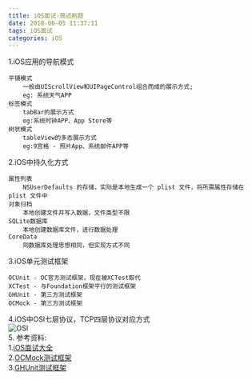 ```yaml
---
title: iOS面试-简述刷题
date: 2018-06-05 11:37:11
tags: iOS面试
categories: iOS
---
```


1.iOS应用的导航模式
	
	平铺模式
		一般由UIScrollView和UIPageControl组合而成的展示方式;
		eg: 系统天气APP		
	标签模式
		tabBar的展示方式
		eg:系统时钟APP、App Store等
	树状模式
		tableView的多态展示方式
		eg:9宫格 - 照片App、系统邮件APP等
2.iOS中持久化方式

	属性列表
		NSUserDefaults 的存储，实际是本地生成一个 plist 文件，将所需属性存储在 plist 文件中
	对象归档
		本地创建文件并写入数据，文件类型不限
	SQLite数据库
		本地创建数据库文件，进行数据处理
	CoreData	
		同数据库处理思想相同，但实现方式不同
3.iOS单元测试框架
	
	OCUnit - OC官方测试框架，现在被XCTest取代
	XCTest - 与Foundation框架平行的测试框架
	GHUnit - 第三方测试框架
	OCMock - 第三方测试框架
4.iOS中OSI七层协议，TCP四层协议对应方式<br>
![OSI](OSI.png)<br>
5.
参考资料:<br>
1.[iOS面试大全](https://www.jianshu.com/p/1798ba01e9ef)<br>
2.[OCMock测试框架](https://github.com/erikdoe/ocmock)<br>
3.[GHUnit测试框架](https://github.com/gh-unit/gh-unit)<br>